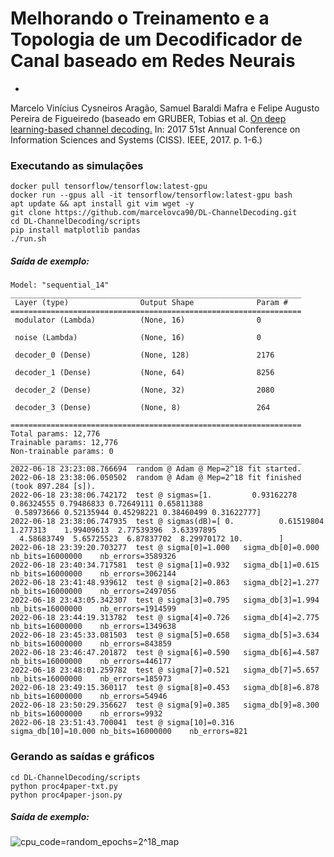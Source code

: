 # Melhorando o Treinamento e a Topologia de um Decodificador de Canal baseado em Redes Neurais

-
Marcelo Vinícius Cysneiros Aragão, Samuel Baraldi Mafra e Felipe Augusto Pereira de Figueiredo (baseado em GRUBER, Tobias et al. [On deep learning-based channel decoding.](https://github.com/gruberto/DL-ChannelDecoding) In: 2017 51st Annual Conference on Information Sciences and Systems (CISS). IEEE, 2017. p. 1-6.)

### Executando as simulações

	docker pull tensorflow/tensorflow:latest-gpu
	docker run --gpus all -it tensorflow/tensorflow:latest-gpu bash
	apt update && apt install git vim wget -y
	git clone https://github.com/marcelovca90/DL-ChannelDecoding.git
	cd DL-ChannelDecoding/scripts
	pip install matplotlib pandas
	./run.sh

##### Saída de exemplo:

	Model: "sequential_14"
	_________________________________________________________________
	 Layer (type)                Output Shape              Param #   
	=================================================================
	 modulator (Lambda)          (None, 16)                0         
	                                                                 
	 noise (Lambda)              (None, 16)                0         
	                                                                 
	 decoder_0 (Dense)           (None, 128)               2176      
	                                                                 
	 decoder_1 (Dense)           (None, 64)                8256      
	                                                                 
	 decoder_2 (Dense)           (None, 32)                2080      
	                                                                 
	 decoder_3 (Dense)           (None, 8)                 264       
	                                                                 
	=================================================================
	Total params: 12,776
	Trainable params: 12,776
	Non-trainable params: 0
	_________________________________________________________________
	2022-06-18 23:23:08.766694	random @ Adam @ Mep=2^18 fit started.
	2022-06-18 23:38:06.050502	random @ Adam @ Mep=2^18 fit finished (took 897.284 [s]).
	2022-06-18 23:38:06.742172	test @ sigmas=[1.         0.93162278 0.86324555 0.79486833 0.72649111 0.65811388
	 0.58973666 0.52135944 0.45298221 0.38460499 0.31622777]
	2022-06-18 23:38:06.747935	test @ sigmas(dB)=[ 0.          0.61519804  1.277313    1.99409613  2.77539396  3.63397895
	  4.58683749  5.65725523  6.87837702  8.29970172 10.        ]
	2022-06-18 23:39:20.703277	test @ sigma[0]=1.000	sigma_db[0]=0.000	nb_bits=16000000	nb_errors=3589326
	2022-06-18 23:40:34.717581	test @ sigma[1]=0.932	sigma_db[1]=0.615	nb_bits=16000000	nb_errors=3062144
	2022-06-18 23:41:48.939612	test @ sigma[2]=0.863	sigma_db[2]=1.277	nb_bits=16000000	nb_errors=2497056
	2022-06-18 23:43:05.342307	test @ sigma[3]=0.795	sigma_db[3]=1.994	nb_bits=16000000	nb_errors=1914599
	2022-06-18 23:44:19.313782	test @ sigma[4]=0.726	sigma_db[4]=2.775	nb_bits=16000000	nb_errors=1349638
	2022-06-18 23:45:33.081503	test @ sigma[5]=0.658	sigma_db[5]=3.634	nb_bits=16000000	nb_errors=843859
	2022-06-18 23:46:47.201872	test @ sigma[6]=0.590	sigma_db[6]=4.587	nb_bits=16000000	nb_errors=446177
	2022-06-18 23:48:01.259782	test @ sigma[7]=0.521	sigma_db[7]=5.657	nb_bits=16000000	nb_errors=185973
	2022-06-18 23:49:15.360117	test @ sigma[8]=0.453	sigma_db[8]=6.878	nb_bits=16000000	nb_errors=54946
	2022-06-18 23:50:29.356627	test @ sigma[9]=0.385	sigma_db[9]=8.300	nb_bits=16000000	nb_errors=9932
	2022-06-18 23:51:43.700041	test @ sigma[10]=0.316	sigma_db[10]=10.000	nb_bits=16000000	nb_errors=821

### Gerando as saídas e gráficos

	cd DL-ChannelDecoding/scripts
	python proc4paper-txt.py
	python proc4paper-json.py

##### Saída de exemplo:

![cpu_code=random_epochs=2^18_map](./experiments/scenario-9-sbrt-timed-16M/cpu_code=random_epochs=2^18_map.png "cpu_code=random_epochs=2^18_map")